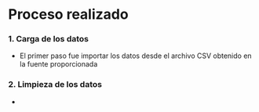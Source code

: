 # Proceso realizado
### 1. Carga de los datos
- El primer paso fue importar los datos desde el archivo CSV obtenido en la fuente proporcionada
  
### 2. Limpieza de los datos
- 

